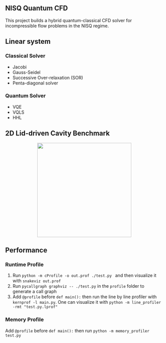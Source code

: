 ## NISQ Quantum CFD

This project builds a hybrid quantum-classical CFD solver for incompressible flow problems in the NISQ regime.

## Linear system

### Classical Solver
- Jacobi
- Gauss-Seidel 
- Successive Over-relaxation (SOR)
- Penta-diagonal solver

### Quantum Solver
- VQE
- VQLS
- HHL

## 2D Lid-driven Cavity Benchmark

<div align="center">
<img src="https://github.com/comp-physics/NISQ-Quantum-CFD/Benchmark/benchmark-Re100.png" height="300px"> 
</div>


## Performance

### Runtime Profile
1. Run `python -m cProfile -o out.prof ./test.py ` and then  visualize it with `snakeviz out.prof `
2. Run `pycallgraph graphviz -- ./test.py` in the `profile` folder to generate a call graph 
3. Add  `@profile` before `def main():` then run the line by line profiler with `kernprof -l main.py`. One can visualize it with `python -m line_profiler -rmt "test.py.lprof"` 


### Memory Profile

Add  `@profile` before `def main():` then run `python -m memory_profiler test.py`
